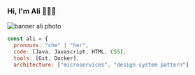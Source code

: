 ### Hi, I'm Ali 👋:woman_technologist:


<img src="https://user-images.githubusercontent.com/75907090/159346974-ae3e6edd-2cac-44b0-bb69-2fd35ada0a43.png" alt="banner ali photo">

```javascript
const ali = {
  pronouns: "she" | "her",
  code: [Java, Javascript, HTML, CSS],
  tools: [Git, Docker],
  architecture: ["microservices", "design system pattern"]  
```

<!--
**yalipct/yalipct** is a ✨ _special_ ✨ repository because its `README.md` (this file) appears on your GitHub profile.

Here are some ideas to get you started:

- 🔭 I’m currently working on ...
- 🌱 I’m currently learning ...
- 👯 I’m looking to collaborate on ...
- 🤔 I’m looking for help with ...
- 💬 Ask me about ...
- 📫 How to reach me: ...
- 😄 Pronouns: ...
- ⚡ Fun fact: ...
-->
